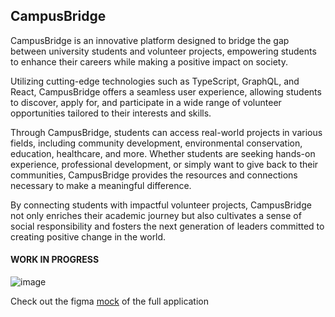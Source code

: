 ## CampusBridge

CampusBridge is an innovative platform designed to bridge the gap between university students and volunteer projects, empowering students to enhance their careers while making a positive impact on society.

Utilizing cutting-edge technologies such as TypeScript, GraphQL, and React, CampusBridge offers a seamless user experience, allowing students to discover, apply for, and participate in a wide range of volunteer opportunities tailored to their interests and skills.

Through CampusBridge, students can access real-world projects in various fields, including community development, environmental conservation, education, healthcare, and more. Whether students are seeking hands-on experience, professional development, or simply want to give back to their communities, CampusBridge provides the resources and connections necessary to make a meaningful difference.

By connecting students with impactful volunteer projects, CampusBridge not only enriches their academic journey but also cultivates a sense of social responsibility and fosters the next generation of leaders committed to creating positive change in the world.


#### WORK IN PROGRESS  
![image](https://github.com/Vithor-vbs/CampusBridge-Project/assets/69211568/17ab98a0-a629-4547-a51d-a733b5d1dfef)

Check out the figma [mock](https://www.figma.com/file/wnPXwJGfeM5MFHHah3qQUu/CampusBridge-draft?type=design&node-id=0%3A1&mode=design&t=oZTkJG5Lp9lZn1tB-1) of the full application
